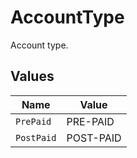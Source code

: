 # AccountType

Account type.


## Values

| Name       | Value      |
| ---------- | ---------- |
| `PrePaid`  | PRE-PAID   |
| `PostPaid` | POST-PAID  |
